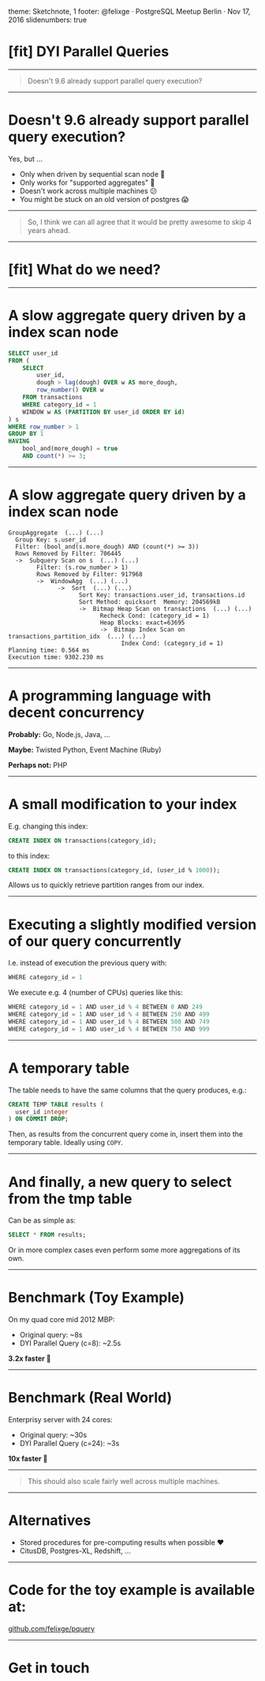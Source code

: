 theme: Sketchnote, 1
footer: @felixge · PostgreSQL Meetup Berlin · Nov 17, 2016
slidenumbers: true

# [fit] DYI Parallel Queries

---

> Doesn't 9.6 already support parallel query execution?

---

# Doesn't 9.6 already support parallel query execution?

Yes, but ...

* Only when driven by sequential scan node 🙈
* Only works for "supported aggregates" 🤕
* Doesn't work across multiple machines 😕
* You might be stuck on an old version of postgres 😱

---

> So, I think we can all agree that it would be pretty awesome to skip 4 years
ahead.

---

# [fit] What do we need?

---

# A slow aggregate query driven by a index scan node

```sql
SELECT user_id
FROM (
	SELECT
		user_id,
		dough > lag(dough) OVER w AS more_dough,
		row_number() OVER w
	FROM transactions
	WHERE category_id = 1
	WINDOW w AS (PARTITION BY user_id ORDER BY id)
) s
WHERE row_number > 1
GROUP BY 1
HAVING
	bool_and(more_dough) = true
	AND count(*) >= 3;
```

---

# A slow aggregate query driven by a index scan node

```
GroupAggregate  (...) (...)
  Group Key: s.user_id
  Filter: (bool_and(s.more_dough) AND (count(*) >= 3))
  Rows Removed by Filter: 706445
  ->  Subquery Scan on s  (...) (...)
        Filter: (s.row_number > 1)
        Rows Removed by Filter: 917968
        ->  WindowAgg  (...) (...)
              ->  Sort  (...) (...)
                    Sort Key: transactions.user_id, transactions.id
                    Sort Method: quicksort  Memory: 204569kB
                    ->  Bitmap Heap Scan on transactions  (...) (...)
                          Recheck Cond: (category_id = 1)
                          Heap Blocks: exact=63695
                          ->  Bitmap Index Scan on transactions_partition_idx  (...) (...)
                                Index Cond: (category_id = 1)
Planning time: 0.564 ms
Execution time: 9302.230 ms
```


---

# A programming language with decent concurrency

**Probably:** Go, Node.js, Java, ...

**Maybe:** Twisted Python, Event Machine (Ruby)

**Perhaps not:** PHP

---

# A small modification to your index

E.g. changing this index:

```sql
CREATE INDEX ON transactions(category_id);
```

to this index:

```sql
CREATE INDEX ON transactions(category_id, (user_id % 1000));
```

Allows us to quickly retrieve partition ranges from our index.

---

# Executing a slightly modified version of our query concurrently

I.e. instead of execution the previous query with:

```go
WHERE category_id = 1
```

We execute e.g. 4 (number of CPUs) queries like this:

```go
WHERE category_id = 1 AND user_id % 4 BETWEEN 0 AND 249
WHERE category_id = 1 AND user_id % 4 BETWEEN 250 AND 499
WHERE category_id = 1 AND user_id % 4 BETWEEN 500 AND 749
WHERE category_id = 1 AND user_id % 4 BETWEEN 750 AND 999
```

---

# A temporary table

The table needs to have the same columns that the query produces, e.g.:

```sql
CREATE TEMP TABLE results (
  user_id integer
) ON COMMIT DROP;
```

Then, as results from the concurrent query come in, insert them into the temporary table. Ideally using `COPY`.

---

# And finally, a new query to select from the tmp table

Can be as simple as:

```sql
SELECT * FROM results;
```

Or in more complex cases even perform some more aggregations of its own.

---

# Benchmark (Toy Example)

On my quad core mid 2012 MBP:

* Original query: ~8s
* DYI Parallel Query (c=8): ~2.5s

**3.2x faster 🎉**

---

# Benchmark (Real World)

Enterprisy server with 24 cores:

* Original query: ~30s
* DYI Parallel Query (c=24): ~3s

**10x faster 🎉**

---

> This should also scale fairly well across multiple machines.

---

# Alternatives

* Stored procedures for pre-computing results when possible ❤️
* CitusDB, Postgres-XL, Redshift, ...

---

# Code for the toy example is available at:

[github.com/felixge/pquery]()

---

# Get in touch


